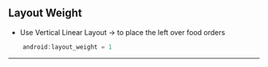 ## Layout Weight

- Use Vertical Linear Layout -> to place the left over food orders

```java
    android:layout_weight = 1
```

---
